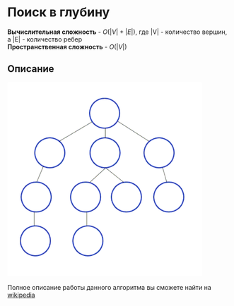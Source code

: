 # Поиск в глубину

**Вычислительная сложность** - $O(|V|+|E|)$, где |V| - количество вершин, а |E| - количество ребер<br>
**Пространственная сложность** - $O(|V|)$

## Описание
![Принцип работы алгоритма](assets/Depth-First-Search.gif)

Полное описание работы данного алгоритма вы сможете найти на [wikipedia](https://en.wikipedia.org/wiki/Depth-first_search)
